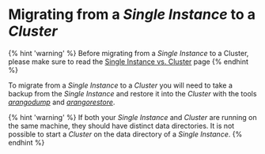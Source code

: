 Migrating from a _Single Instance_ to a _Cluster_
==================================================

{% hint 'warning' %}
Before migrating from a _Single Instance_ to a Cluster,
please make sure to read the 
[Single Instance vs. Cluster](../Architecture/DifferenceSingleCluster.md)
page
{% endhint %}

To migrate from a _Single Instance_ to a _Cluster_ you will need
to take a backup from the _Single Instance_ and restore it into
the _Cluster_ with the tools [_arangodump_](../Programs/Arangodump/README.md)
and [_arangorestore_](../Programs/Arangorestore/README.md).

{% hint 'warning' %}
If both your _Single Instance_ and _Cluster_ are running on the same
machine, they should have distinct data directories. It is not possible
to start a _Cluster_ on the data directory of a _Single Instance_.
{% endhint %}
